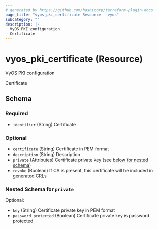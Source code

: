 ```yaml
---
# generated by https://github.com/hashicorp/terraform-plugin-docs
page_title: "vyos_pki_certificate Resource - vyos"
subcategory: ""
description: |-
  VyOS PKI configuration
  Certificate
---
```


# vyos_pki_certificate (Resource)

VyOS PKI configuration

Certificate



<!-- schema generated by tfplugindocs -->
## Schema

### Required

- `identifier` (String) Certificate

### Optional

- `certificate` (String) Certificate in PEM format
- `description` (String) Description
- `private` (Attributes) Certificate private key (see [below for nested schema](#nestedatt--private))
- `revoke` (Boolean) If CA is present, this certificate will be included in generated CRLs

<a id="nestedatt--private"></a>
### Nested Schema for `private`

Optional:

- `key` (String) Certificate private key in PEM format
- `password_protected` (Boolean) Certificate private key is password protected
